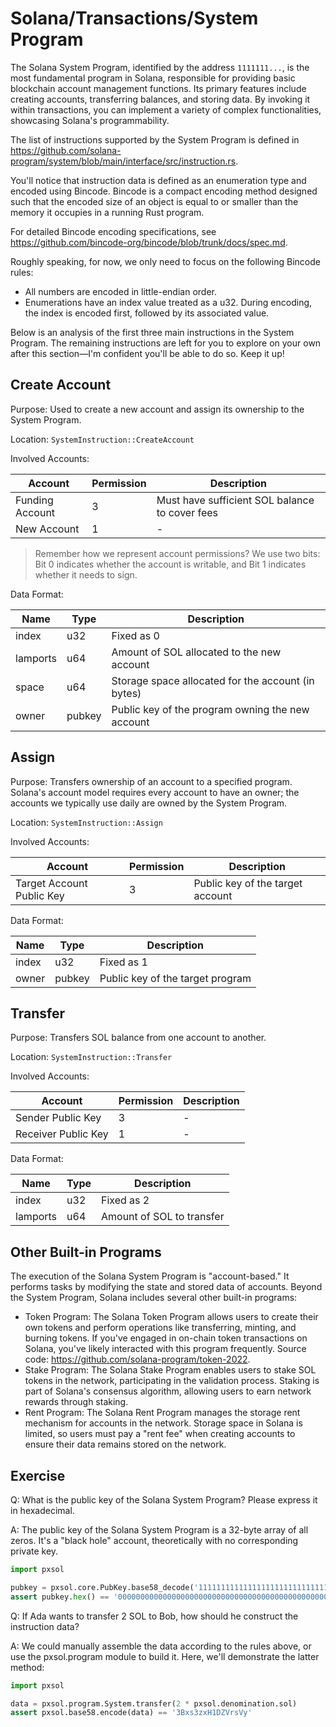 # Solana/Transactions/System Program

The Solana System Program, identified by the address `1111111...`, is the most fundamental program in Solana, responsible for providing basic blockchain account management functions. Its primary features include creating accounts, transferring balances, and storing data. By invoking it within transactions, you can implement a variety of complex functionalities, showcasing Solana's programmability.

The list of instructions supported by the System Program is defined in <https://github.com/solana-program/system/blob/main/interface/src/instruction.rs>.

You'll notice that instruction data is defined as an enumeration type and encoded using Bincode. Bincode is a compact encoding method designed such that the encoded size of an object is equal to or smaller than the memory it occupies in a running Rust program.

For detailed Bincode encoding specifications, see <https://github.com/bincode-org/bincode/blob/trunk/docs/spec.md>.

Roughly speaking, for now, we only need to focus on the following Bincode rules:

- All numbers are encoded in little-endian order.
- Enumerations have an index value treated as a u32. During encoding, the index is encoded first, followed by its associated value.

Below is an analysis of the first three main instructions in the System Program. The remaining instructions are left for you to explore on your own after this section—I'm confident you'll be able to do so. Keep it up!

## Create Account

Purpose: Used to create a new account and assign its ownership to the System Program.

Location: `SystemInstruction::CreateAccount`

Involved Accounts:

|     Account     | Permission |                  Description                   |
| --------------- | ---------- | ---------------------------------------------- |
| Funding Account | 3          | Must have sufficient SOL balance to cover fees |
| New Account     | 1          | -                                              |

> Remember how we represent account permissions? We use two bits: Bit 0 indicates whether the account is writable, and Bit 1 indicates whether it needs to sign.

Data Format:

|   Name   |  Type  |                    Description                     |
| -------- | ------ | -------------------------------------------------- |
| index    | u32    | Fixed as 0                                         |
| lamports | u64    | Amount of SOL allocated to the new account         |
| space    | u64    | Storage space allocated for the account (in bytes) |
| owner    | pubkey | Public key of the program owning the new account   |

## Assign

Purpose: Transfers ownership of an account to a specified program. Solana's account model requires every account to have an owner; the accounts we typically use daily are owned by the System Program.

Location: `SystemInstruction::Assign`

Involved Accounts:

|          Account          | Permission |           Description            |
| ------------------------- | ---------- | -------------------------------- |
| Target Account Public Key | 3          | Public key of the target account |

Data Format:

| Name  |  Type  |           Description            |
| ----- | ------ | -------------------------------- |
| index | u32    | Fixed as 1                       |
| owner | pubkey | Public key of the target program |

## Transfer

Purpose: Transfers SOL balance from one account to another.

Location: `SystemInstruction::Transfer`

Involved Accounts:

|       Account       | Permission | Description |
| ------------------- | ---------- | ----------- |
| Sender Public Key   | 3          | -           |
| Receiver Public Key | 1          | -           |

Data Format:

|   Name   | Type |        Description        |
| -------- | ---- | ------------------------- |
| index    | u32  | Fixed as 2                |
| lamports | u64  | Amount of SOL to transfer |

## Other Built-in Programs

The execution of the Solana System Program is "account-based." It performs tasks by modifying the state and stored data of accounts. Beyond the System Program, Solana includes several other built-in programs:

- Token Program: The Solana Token Program allows users to create their own tokens and perform operations like transferring, minting, and burning tokens. If you've engaged in on-chain token transactions on Solana, you've likely interacted with this program frequently. Source code: <https://github.com/solana-program/token-2022>.
- Stake Program: The Solana Stake Program enables users to stake SOL tokens in the network, participating in the validation process. Staking is part of Solana's consensus algorithm, allowing users to earn network rewards through staking.
- Rent Program: The Solana Rent Program manages the storage rent mechanism for accounts in the network. Storage space in Solana is limited, so users must pay a "rent fee" when creating accounts to ensure their data remains stored on the network.

## Exercise

Q: What is the public key of the Solana System Program? Please express it in hexadecimal.

A: The public key of the Solana System Program is a 32-byte array of all zeros. It's a "black hole" account, theoretically with no corresponding private key.

```py
import pxsol

pubkey = pxsol.core.PubKey.base58_decode('11111111111111111111111111111111')
assert pubkey.hex() == '0000000000000000000000000000000000000000000000000000000000000000'
```

Q: If Ada wants to transfer 2 SOL to Bob, how should he construct the instruction data?

A: We could manually assemble the data according to the rules above, or use the pxsol.program module to build it. Here, we'll demonstrate the latter method:

```py
import pxsol

data = pxsol.program.System.transfer(2 * pxsol.denomination.sol)
assert pxsol.base58.encode(data) == '3Bxs3zxH1DZVrsVy'
```
